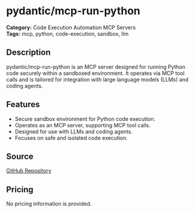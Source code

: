 # pydantic/mcp-run-python

**Category:** Code Execution Automation MCP Servers  
**Tags:** mcp, python, code-execution, sandbox, llm

## Description
pydantic/mcp-run-python is an MCP server designed for running Python code securely within a sandboxed environment. It operates via MCP tool calls and is tailored for integration with large language models (LLMs) and coding agents.

## Features
- Secure sandbox environment for Python code execution.
- Operates as an MCP server, supporting MCP tool calls.
- Designed for use with LLMs and coding agents.
- Focuses on safe and isolated code execution.

## Source
[GitHub Repository](https://github.com/pydantic/pydantic-ai/tree/main/mcp-run-python)

## Pricing
No pricing information is provided.